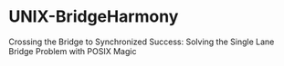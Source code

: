 # UNIX-BridgeHarmony
Crossing the Bridge to Synchronized Success: Solving the Single Lane Bridge Problem with POSIX Magic
